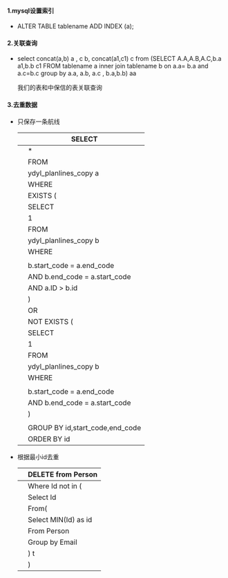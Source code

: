 #### 1.mysql设置索引

* ALTER TABLE tablename ADD INDEX (a);

#### 2.关联查询

* select concat(a,b) a , c b, concat(a1,c1) c from
  (SELECT A.A,A.B,A.C,b.a a1,b.b c1 FROM tablename a inner join tablename b on a.a= b.a and a.c=b.c group by a.a, a.b, a.c , b.a,b.b) aa 

  我们的表和中保信的表关联查询

#### 3.去重数据

* 只保存一条航线

  |      | SELECT                          |
  | ---- | ------------------------------- |
  |      | *                               |
  |      | FROM                            |
  |      | ydyl_planlines_copy a           |
  |      | WHERE                           |
  |      | EXISTS (                        |
  |      | SELECT                          |
  |      | 1                               |
  |      | FROM                            |
  |      | ydyl_planlines_copy b           |
  |      | WHERE                           |
  |      |                                 |
  |      | b.start_code = a.end_code       |
  |      | AND b.end_code = a.start_code   |
  |      | AND a.ID > b.id                 |
  |      | )                               |
  |      | OR                              |
  |      | NOT EXISTS (                    |
  |      | SELECT                          |
  |      | 1                               |
  |      | FROM                            |
  |      | ydyl_planlines_copy b           |
  |      | WHERE                           |
  |      |                                 |
  |      | b.start_code = a.end_code       |
  |      | AND b.end_code = a.start_code   |
  |      | )                               |
  |      |                                 |
  |      | GROUP BY id,start_code,end_code |
  |      | ORDER BY id                     |



* 根据最小id去重

  |      | DELETE from Person   |
  | ---- | -------------------- |
  |      | Where Id not in (    |
  |      | Select Id            |
  |      | From(                |
  |      | Select MIN(Id) as id |
  |      | From Person          |
  |      | Group by Email       |
  |      | ) t                  |
  |      | )                    |

